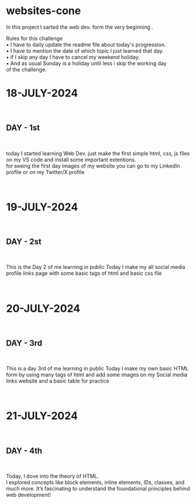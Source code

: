 # websites-cone
In this project I sarted the web dev. form the very beginning .
<P>
Rules for this challenge 
<br>
• I have to daily update the readme file about today's progression.
  <br>
• I have to mention the date of which topic I just learned that day.
  <br>
• if I skip any day I have to cancel my weekend holiday.
  <br>
• And as usual Sunday is a holiday until less i skip the working day of the challenge.
</P>

<h1>18-JULY-2024</h1>
<br>
<h2>DAY - 1st</h2>
<br>
<p>
  today I started learning Web Dev. 
  just make the first simple html, css, js files on my VS code and install some important extentions.<br>
  for seeing the first day images of my website you can go to my LinkedIn profile or on my Twitter/X profile
</p>
<br>
<h1>19-JULY-2024</h1>
<br>
<h2>DAY - 2st</h2>
<br>
<p>
  This is the Day 2 of me learning in public 
Today I make my all social media profile links page with some basic tags of html and basic css file 
</p>
<br>
<h1>20-JULY-2024</h1>
<br>
<h2>DAY - 3rd</h2>
<br>
<p>
  This is a day 3rd of me learning in public 
  Today I make my own basic HTML form by using many tags of html and add some images on my Social media links website and a basic table for practice
</p>
<br>
<h1>21-JULY-2024</h1>
<br>
<h2>DAY - 4th</h2>
<br>
<p>
  Today, I dove into the theory of HTML.<br>
  I explored concepts like block elements, inline elements, IDs, classes, and much more. It’s fascinating to understand the foundational principles behind web development!
</p>

